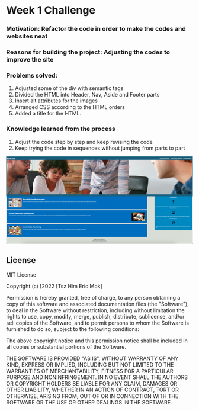 # Week 1 Challenge
### Motivation: Refactor the code in order to make the codes and websites neat
### Reasons for building the project: Adjusting the codes to improve the site
### Problems solved:
1. Adjusted some of the div with semantic tags
2. Divided the HTML into Header, Nav, Aside and Footer parts
3. Insert alt attributes for the images
4. Arranged CSS according to the HTML orders
5. Added a title for the HTML.
### Knowledge learned from the process
1. Adjust the code step by step and keep revising the code
2. Keep trying the code in sequences without jumping from parts to part

![alt text](assets/images/screenshot.png)

## License
MIT License

Copyright (c) [2022 [Tsz Him Eric Mok]

Permission is hereby granted, free of charge, to any person obtaining a copy
of this software and associated documentation files (the "Software"), to deal
in the Software without restriction, including without limitation the rights
to use, copy, modify, merge, publish, distribute, sublicense, and/or sell
copies of the Software, and to permit persons to whom the Software is
furnished to do so, subject to the following conditions:

The above copyright notice and this permission notice shall be included in all
copies or substantial portions of the Software.

THE SOFTWARE IS PROVIDED "AS IS", WITHOUT WARRANTY OF ANY KIND, EXPRESS OR
IMPLIED, INCLUDING BUT NOT LIMITED TO THE WARRANTIES OF MERCHANTABILITY,
FITNESS FOR A PARTICULAR PURPOSE AND NONINFRINGEMENT. IN NO EVENT SHALL THE
AUTHORS OR COPYRIGHT HOLDERS BE LIABLE FOR ANY CLAIM, DAMAGES OR OTHER
LIABILITY, WHETHER IN AN ACTION OF CONTRACT, TORT OR OTHERWISE, ARISING FROM,
OUT OF OR IN CONNECTION WITH THE SOFTWARE OR THE USE OR OTHER DEALINGS IN THE
SOFTWARE.
